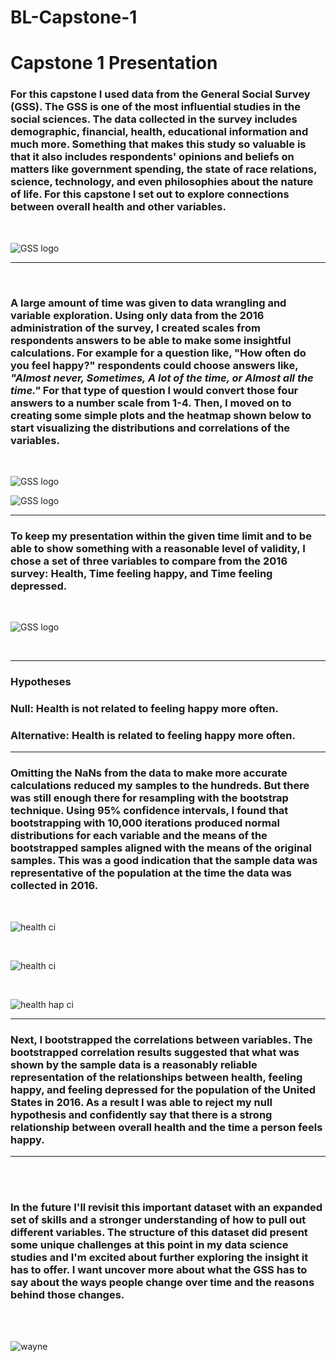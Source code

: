 # BL-Capstone-1
# Capstone 1 Presentation

### For this capstone I used data from the General Social Survey (GSS).  The GSS is one of the most influential studies in the social sciences.  The data collected in the survey includes demographic, financial, health, educational information and much more.   Something that makes this study so valuable is that it also includes respondents' opinions and beliefs on matters like government spending, the state of race relations, science, technology, and even philosophies about the nature of life.  For this capstone I set out to explore connections between overall health and other variables.

<br>

![GSS logo](/images/gss.jpg)
______________________________________

<br>

###  A large amount of time was given to data wrangling and variable exploration.  Using only data from the 2016 administration of the survey, I created scales from respondents answers to be able to make some insightful calculations.  For example for a question like, "How often do you feel happy?" respondents could choose answers like, *"Almost never, Sometimes, A lot of the time, or Almost all the time."*  For that type of question I would convert those four answers to a number scale from 1-4.  Then, I moved on to creating some simple plots and the heatmap shown below to start visualizing the distributions and correlations of the variables.

<br>

![GSS logo](/images/resize_initial_vis.png)

![GSS logo](/images/resize_vis_hm.png)


______________________________________


### To keep my presentation within the given time limit and to be able to show something with a reasonable level of validity, I chose a set of three variables to compare from the 2016 survey:  Health, Time feeling happy, and Time feeling depressed.  
<br>

![GSS logo](/images/Health_hap_dep.png)


<br>

______________________________________

### **Hypotheses**

### Null:   Health **is not** related to feeling happy more often.
### Alternative:  Health **is** related to feeling happy more often.
______________________________________


### Omitting the NaNs from the data to make more accurate calculations reduced my samples to the hundreds.  But there was still enough there for resampling with the bootstrap technique. Using 95% confidence intervals, I found that bootstrapping with 10,000 iterations produced normal distributions for each variable and the means of the bootstrapped samples aligned with the means of the original samples.  This was a good indication that the sample data was representative of the population at the time the data was collected in 2016.
<br>

![health ci](/images/health_ci.png)

<br>

![health ci](/images/felt_hap_ci.png)

<br>

![health hap ci](images/felt_dep_ci.png)

______________________________________


### Next, I bootstrapped the correlations between variables.  The bootstrapped correlation results suggested that what was shown by the sample data is a reasonably reliable representation of the relationships between health, feeling happy, and feeling depressed for the population of the United States in 2016.  As a result I was able to reject my null hypothesis and confidently say that there is a strong relationship between overall health and the time a person feels happy.

______________________________________


<br><br>

### In the future I'll revisit this important dataset with an expanded set of skills and a stronger understanding of how to pull out different variables.  The structure of this dataset did present some unique challenges at this point in my data science studies and I'm excited about further exploring the insight it has to offer. I want uncover more about what the GSS has to say about the ways people change over time and the reasons behind those changes.

<br><br>

![wayne](/images/Wayne.png)